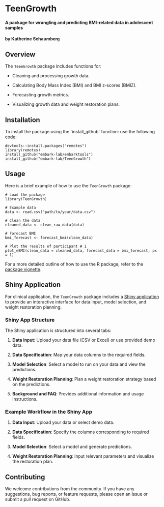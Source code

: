 # TeenGrowth

#### A package for wrangling and predicting BMI-related data in adolescent samples

#### by Katherine Schaumberg

## Overview

The `TeenGrowth` package includes functions for:

-   Cleaning and processing growth data.

-   Calculating Body Mass Index (BMI) and BMI z-scores (BMIZ).

-   Forecasting growth metrics.

-   Visualizing growth data and weight restoration plans.

## Installation

To install the package using the \`install_github\` function: use the following code:

```         
devtools::install.packages("remotes") 
library(remotes)
install_github("embark-lab/embarktools")
install_github("embark-lab/TeenGrowth")
```

## Usage

Here is a brief example of how to use the `TeenGrowth` package:

```         
# Load the package
library(TeenGrowth)

# Example data
data <- read.csv("path/to/your/data.csv")

# Clean the data
cleaned_data <- clean_raw_data(data)

# Forecast BMI
bmi_forecast <- forecast_bmi(clean_data)

# Plot the results of participant # 1
plot_eBMI(clean_data = cleaned_data, forecast_data = bmi_forecast, px = 1)
```

For a more detailed outline of how to use the R package, refer to the [package vignette](https://embark-lab.github.io/TeenGrowth/articles/Vignette.html).

## Shiny Application

For clinical application, the `TeenGrowth` package includes a [Shiny application](https://embark-lab.shinyapps.io/teengrowthapp/) to provide an interactive interface for data input, model selection, and weight restoration planning.

### Shiny App Structure

The Shiny application is structured into several tabs:

1.  **Data Input**: Upload your data file (CSV or Excel) or use provided demo data.

2.  **Data Specification**: Map your data columns to the required fields.

3.  **Model Selection**: Select a model to run on your data and view the predictions.

4.  **Weight Restoration Planning**: Plan a weight restoration strategy based on the predictions.

5.  **Background and FAQ**: Provides additional information and usage instructions.

### Example Workflow in the Shiny App

1.  **Data Input**: Upload your data or select demo data.

2.  **Data Specification**: Specify the columns corresponding to required fields.

3.  **Model Selection**: Select a model and generate predictions.

4.  **Weight Restoration Planning**: Input relevant parameters and visualize the restoration plan.

## Contributing

We welcome contributions from the community. If you have any suggestions, bug reports, or feature requests, please open an issue or submit a pull request on GitHub.
